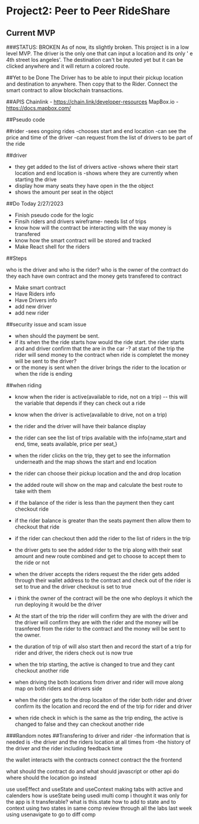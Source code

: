 # Project2: Peer to Peer RideShare
## Current MVP
###STATUS: BROKEN
As of now, its slightly broken. This project is in a low level MVP. The driver is the only one that can input a location and its only ' e 4th street los angeles'.
The destination can't be inputed yet but it can be clicked anywhere and it will return a colored route.

##Yet to be Done
The Driver has to be able to input their pickup location and destination to anywhere. Then copy that to the Rider. Connect the smart contract to allow blockchain transactions.


##APIS
Chainlink - https://chain.link/developer-resources
MapBox.io - https://docs.mapbox.com/

##Pseudo code

##rider
-sees ongoing rides
-chooses start and end location
-can see the price and time of the driver
-can request from the list of drivers to be part of the ride

##driver
- they get added to the list of drivers active
-shows where their start location and end location is
-shows where they are currently when starting the drive
- display how many seats they have open in the the object
- shows the amount per seat in the object

##Do Today 2/27/2023
- Finish pseudo code for the logic
- Finsih riders and drivers wireframe- needs list of trips
- know how will the contract be interacting with the way money is transfered 
- know how the smart contract will be stored and tracked
- Make React shell for the riders 

##Steps

who is the driver and who is the rider? who is the owner of the contract
do they each have own contract and the money gets transfered to contract 
- Make smart contract
- Have Riders info
- Have Drivers info
- add new driver
- add new rider

##security issue and scam issue
- when should the payment be sent.
- if its when the the ride starts how would the ride start. the rider starts and and driver confirm that the are in the car
-? at start of the trip the rider will send money to the contract when ride is completet the money will be sent to the driver?
- or the money is sent when the driver brings the rider to the location or when the ride is ending



##when riding
- know when the rider is active(available to ride, not on a trip) -- this will the variable that depends if they can check out a ride
- know when the driver is active(available to drive, not on a trip)
- the rider and the driver will have their balance display 
- the rider can see the list of trips available with the info{name,start and end, time, seats available, price per seat,}
- when the rider clicks on the trip, they get to see the information underneath and the map shows the start and end location
- the rider can choose their pickup location and the and drop location
- the added route will show on the map and calculate the best route to take with them
- if the balance of the rider is less than the payment then they cant checkout ride
- if the rider balance is greater than the seats payment then allow them to checkout that ride
- if the rider can checkout then add the rider to the list of riders in the trip 
- the driver gets to see the added rider to the trip along with their seat amount and new route combined and get to choose to accept them to the ride or not
- when the driver accepts the riders request the the rider gets added through their wallet address to the contract and check out of the rider is set to true and the driver checkout is set to true
- i think the owner of the contract will be the one who deploys it which the run deploying it would be the driver
- At the start of the trip the rider will confirm they are with the driver and the driver will confirm they are with the rider and the money will be trasnfered from the rider to the contract and the money will be sent to the owner.
- the duration of trip of will also start then and record the start of a trip for rider and driver, the riders check out is now true
- when the trip starting, the active is changed to true and they cant checkout another ride

- when driving the both locations from driver and rider will move along map on both riders and drivers side
- when the rider gets to the drop locaiton of the rider both rider and driver confirm its the location and record the end of the trip for rider and driver
- when ride check in which is the same as the trip ending, the active is changed to false and they can checkout another ride


###Random notes
##Transfering to driver and rider
-the information that is needed is
-the driver and the riders location at all times from 
-the history of the driver and the rider including feedback time 

the wallet interacts with the contracts
connect contract the the frontend

what should the contract do and what should javascript or other api do
where should the location go instead

use useEffect and useState and useContext
making tabs with active and calenders
how is useState being usedi multi comp i thought it was only for the app is it transferable?
what is this.state how to add to state and to context
using two states in same comp
review through all the labs last week
using usenavigate to go to diff comp

